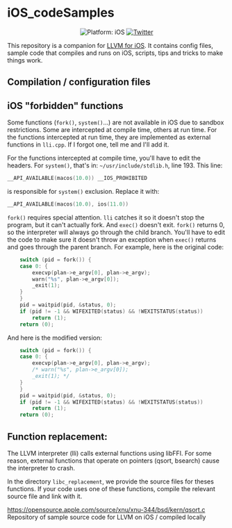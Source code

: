# iOS_codeSamples


<p align="center">
<img src="https://img.shields.io/badge/Platform-iOS%2011.0+-lightgrey.svg" alt="Platform: iOS">
<a href="http://twitter.com/nholzschuch"><img src="https://img.shields.io/badge/Twitter-@nholzschuch-blue.svg?style=flat" alt="Twitter"/></a>
</p>

This repository is a companion for [LLVM for iOS](https://github.com/holzschu/llvm). It contains config files, sample code that compiles and runs on iOS, scripts, tips and tricks to make things work. 

## Compilation / configuration files



## iOS "forbidden" functions 

Some functions (`fork()`, `system()`...) are not available in iOS due to sandbox restrictions. Some are intercepted at compile time, others at run time. For the functions intercepted at run time, they are implemented as external functions in `lli.cpp`. If I forgot one, tell me and I'll add it.

For the functions intercepted at compile time, you'll have to edit the headers. For `system()`, that's in: `~/usr/include/stdlib.h`, line 193. This line:
```c
__API_AVAILABLE(macos(10.0)) __IOS_PROHIBITED
```
is responsible for `system()` exclusion. Replace it with:
```c
__API_AVAILABLE(macos(10.0), ios(11.0))
```

`fork()` requires special attention. `lli` catches it so it doesn't stop the program, but it can't actually fork. And `exec()` doesn't exit. `fork()` returns 0, so the interpreter will always go through the child branch. You'll have to edit the code to make sure it doesn't throw an exception when `exec()` returns and goes through the parent branch. For example, here is the original code:
```c
	switch (pid = fork()) {
	case 0: {
		execvp(plan->e_argv[0], plan->e_argv);
		warn("%s", plan->e_argv[0]);
		_exit(1); 
	}
	}
	pid = waitpid(pid, &status, 0);
	if (pid != -1 && WIFEXITED(status) && !WEXITSTATUS(status))
		return (1);
	return (0);
```
And here is the modified version:
```c
	switch (pid = fork()) {
	case 0: {
		execvp(plan->e_argv[0], plan->e_argv);
		/* warn("%s", plan->e_argv[0]);
		_exit(1); */
	}
	}
	pid = waitpid(pid, &status, 0);
	if (pid != -1 && WIFEXITED(status) && !WEXITSTATUS(status))
		return (1);
	return (0);
```

## Function replacement:

The LLVM interpreter (lli) calls external functions using libFFI. For some reason, external functions that operate on pointers (qsort, bsearch) cause the interpreter to crash. 

In the directory `libc_replacement`, we provide the source files for theses functions. If your code uses one of these functions, compile the relevant source file and link with it. 

https://opensource.apple.com/source/xnu/xnu-344/bsd/kern/qsort.c
Repository of sample source code for LLVM on iOS / compiled locally
